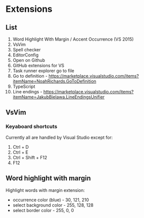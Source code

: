 # Extensions

## List
1. Word Highlight With Margin / Accent Occurrence (VS 2015)
2. VsVim
3. Spell checker
4. EditorConfig
5. Open on Github
6. GitHub extensions for VS
7. Task runner explorer go to file
8. Go to definition - https://marketplace.visualstudio.com/items?itemName=NoahRichards.GoToDefinition
9. TypeScript
10. Line endings - https://marketplace.visualstudio.com/items?itemName=JakubBielawa.LineEndingsUnifier

## VsVim
### Keyaboard shortcuts
Currently all are handled by Visual Studio except for:
1. Ctrl + D
2. Ctrl + E
3. Ctrl + Shift + F12
4. F12


## Word highlight with margin
Highlight words with margin extension:
- occurrence color (blue) - 30, 121, 210
- select background color - 255, 128, 128
- select border color - 255, 0, 0

